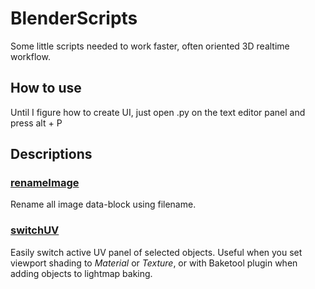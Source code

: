 # BlenderScripts
Some little scripts needed to work faster, often oriented 3D realtime workflow.

## How to use
Until I figure how to create UI, just open .py on the text editor panel and press alt + P

## Descriptions

### [renameImage](https://github.com/Vinc3r/BlenderScripts/blob/master/renameImages.py)
Rename all image data-block using filename.

### [switchUV](https://github.com/Vinc3r/BlenderScripts/blob/master/switchUV.py)
Easily switch active UV panel of selected objects. Useful when you set viewport shading to *Material* or *Texture*, or with Baketool plugin when adding objects to lightmap baking.
